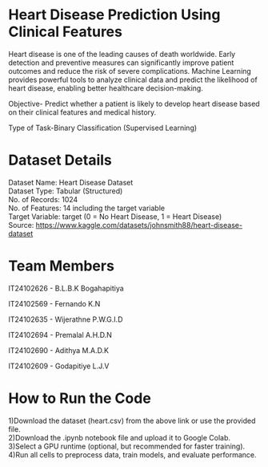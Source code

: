 # Heart Disease Prediction Using Clinical Features

Heart disease is one of the leading causes of death worldwide. Early detection and preventive measures can significantly improve patient outcomes and reduce the risk of severe complications. Machine Learning provides powerful tools to analyze clinical data and predict the likelihood of heart disease, enabling better healthcare decision-making.

Objective- Predict whether a patient is likely to develop heart disease based on their clinical features and medical history.

Type of Task-Binary Classification (Supervised Learning)

# Dataset Details

Dataset Name: Heart Disease Dataset                                                                        
Dataset Type: Tabular (Structured)                                                                                               
No. of Records: 1024                                                                                                                                                                                                
No. of Features: 14 including the target variable                                                                                                                                        
Target Variable: target (0 = No Heart Disease, 1 = Heart Disease)                                                                                                                                         
Source: https://www.kaggle.com/datasets/johnsmith88/heart-disease-dataset

# Team Members

IT24102626 - B.L.B.K Bogahapitiya

IT24102569 - Fernando K.N

IT24102635 - Wijerathne P.W.G.I.D

IT24102694 - Premalal A.H.D.N

IT24102690 - Adithya M.A.D.K

IT24102609 - Godapitiye L.J.V

# How to Run the Code

1)Download the dataset (heart.csv) from the above link or use the provided file.                                                                                                
2)Download the .ipynb notebook file and upload it to Google Colab.                                                                                                                          
3)Select a GPU runtime (optional, but recommended for faster training).                                                                                                    
4)Run all cells to preprocess data, train models, and evaluate performance.                                                                                                               
